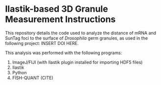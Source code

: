 # Ilastik-based 3D Granule Measurement Instructions

This repository details the code used to analyze the distance of mRNA and SunTag foci to the surface of _Drosophila_ germ granules, as used in the following project: INSERT DOI HERE.

This analysis was performed with the following programs:
1. ImageJ/FIJI (with Ilastik plugin installed for importing HDF5 files)
2. Ilastik
3. Python
4. FISH-QUANT (CITE)

